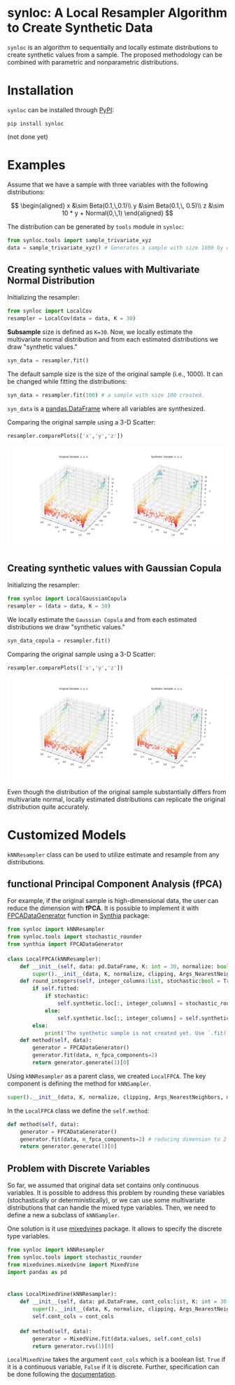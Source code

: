 # synloc: A Local Resampler Algorithm to Create Synthetic Data

`synloc` is an algorithm to sequentially and locally estimate distributions to create synthetic values from a sample. The proposed methodology can be combined with parametric and nonparametric distributions. 

# Installation

`synloc` can be installed through [PyPI](https://pypi.org/):

```
pip install synloc
```
(not done yet)
# Examples

Assume that we have a sample with three variables with the following distributions:

$$
\begin{aligned}
x &\sim Beta(0.1,\,0.1)\\
y &\sim Beta(0.1,\, 0.5)\\
z &\sim 10 * y + Normal(0,\,1)
\end{aligned}
$$

The distribution can be generated by `tools` module in `synloc`:

```python
from synloc.tools import sample_trivariate_xyz
data = sample_trivariate_xyz() # Generates a sample with size 1000 by default. 
```

## Creating synthetic values with Multivariate Normal Distribution

Initializing the resampler:

```python
from synloc import LocalCov
resampler = LocalCov(data = data, K = 30)
```
**Subsample** size is defined as `K=30`. Now, we locally estimate the multivariate normal distribution and from each estimated distributions we draw "synthetic values."

```python
syn_data = resampler.fit() 
```
The default sample size is the size of the original sample (i.e., 1000). It can be changed while fitting the distributions:

```python
syn_data = resampler.fit(100) # a sample with size 100 created.
```

`syn_data` is a [pandas.DataFrame](https://pandas.pydata.org/docs/reference/api/pandas.DataFrame.html) where all variables are synthesized. 

Comparing the original sample using a 3-D Scatter:

```python
resampler.comparePlots(['x','y','z'])
```

![](img/readme_localCov.png)

## Creating synthetic values with Gaussian Copula

Initializing the resampler:

```python
from synloc import LocalGaussianCopula
resampler = (data = data, K = 30)
```
We locally estimate the `Gaussian Copula` and from each estimated distributions we draw "synthetic values."

```python
syn_data_copula = resampler.fit() 
```
Comparing the original sample using a 3-D Scatter:

```python
resampler.comparePlots(['x','y','z'])
```

![](img/readme_localCopula.png)

Even though the distribution of the original sample substantially differs from multivariate normal, locally estimated distributions can replicate the original distribution quite accurately. 

# Customized Models

`kNNResampler` class can be used to utilize estimate and resample from any distributions. 

## functional Principal Component Analysis (fPCA)

For example, if the original sample is high-dimensional data, the user can reduce the dimension with **fPCA**. It is possible to implement it with [FPCADataGenerator](https://dmey.github.io/synthia/fpca.html) function in [Synthia](https://github.com/dmey/synthia) package:

```python
from synloc import kNNResampler
from synloc.tools import stochastic_rounder
from synthia import FPCADataGenerator

class LocalFPCA(kNNResampler):
    def __init__(self, data: pd.DataFrame, K: int = 30, normalize: bool = True, clipping: bool = True, Args_NearestNeighbors: dict = {}) -> None:
        super().__init__(data, K, normalize, clipping, Args_NearestNeighbors, method = self.method)
    def round_integers(self, integer_columns:list, stochastic:bool = True):    
        if self.fitted:
            if stochastic:
                self.synthetic.loc[:, integer_columns] = stochastic_rounder(self.synthetic.loc[:, integer_columns])
            else:
                self.synthetic.loc[:, integer_columns] = self.synthetic.loc[:, integer_columns].round()
        else: 
            print('The synthetic sample is not created yet. Use `.fit()` to create synthetic sample.')
    def method(self, data):
        generator = FPCADataGenerator()
        generator.fit(data, n_fpca_components=2)
        return generator.generate(1)[0]
```

Using `kNNResampler` as a parent class, we created `LocalFPCA`. The key component is defining the method for `kNNSampler`. 

```python
super().__init__(data, K, normalize, clipping, Args_NearestNeighbors, method = self.method)
```

In the `LocalFPCA` class we define the `self.method`:

```python
def method(self, data):
    generator = FPCADataGenerator()
    generator.fit(data, n_fpca_components=2) # reducing dimension to 2
    return generator.generate(1)[0]
```
## Problem with Discrete Variables

So far, we assumed that original data set contains only continuous variables. It is possible to address this problem by rounding these variables (stochastically or deterministically), or we can use some multivariate distributions that can handle the mixed type variables. Then, we need to define a new a subclass of `kNNSampler`. 

One solution is it use [mixedvines](https://github.com/asnelt/mixedvines) package. It allows to specify the discrete type variables. 

```python
from synloc import kNNResampler
from synloc.tools import stochastic_rounder 
from mixedvines.mixedvine import MixedVine
import pandas as pd


class LocalMixedVine(kNNResampler):
    def __init__(self, data: pd.DataFrame, cont_cols:list, K: int = 30, normalize: bool = True, clipping: bool = True, Args_NearestNeighbors: dict = {}) -> None:
        super().__init__(data, K, normalize, clipping, Args_NearestNeighbors, method = self.method)
        self.cont_cols = cont_cols
    
    def method(self, data):
        generator = MixedVine.fit(data.values, self.cont_cols)
        return generator.rvs(1)[0]
```
`LocalMixedVine` takes the argument `cont_cols` which is a boolean list. `True` if it is a continuous variable, `False` if it is discrete. Further, specification can be done following the [documentation](https://mixedvines.readthedocs.io/en/latest/). 

